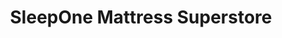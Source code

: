 ---
title: "SleepOne Mattress Superstore"
url: /overland-park/sleepone-mattress-superstore/
shop: bed
---
